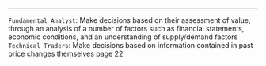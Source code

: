 ***
`Fundamental Analyst`: Make decisions based on their assessment of value, through an analysis of a number of factors such as financial statements, economic conditions, and an understanding of supply/demand factors
`Technical Traders`: Make decisions based on information contained in past price changes themselves
page 22